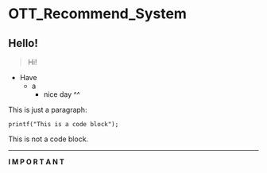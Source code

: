 # OTT_Recommend_System

Hello!
------

> Hi!

+ Have
  + a
    + nice day ^^
    
This is just a paragraph:

    printf("This is a code block");
    
This is not a code block.

* * *

**I M P O R T A N T**
